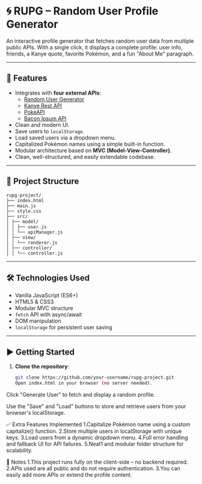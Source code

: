 # 🌀 RUPG – Random User Profile Generator

An interactive profile generator that fetches random user data from multiple public APIs. With a single click, it displays a complete profile: user info, friends, a Kanye quote, favorite Pokémon, and a fun "About Me" paragraph.

---

## 🚀 Features

- Integrates with **four external APIs**:
  - [Random User Generator](https://randomuser.me/)
  - [Kanye Rest API](https://api.kanye.rest/)
  - [PokeAPI](https://pokeapi.co/)
  - [Bacon Ipsum API](https://baconipsum.com/)
- Clean and modern UI.
- Save users to `localStorage`.
- Load saved users via a dropdown menu.
- Capitalized Pokémon names using a simple built-in function.
- Modular architecture based on **MVC (Model-View-Controller)**.
- Clean, well-structured, and easily extendable codebase.

---

## 📁 Project Structure

```
rupg-project/
├── index.html
├── main.js
├── style.css
├── src/
│ ├── model/
│ │ ├── user.js
│ │ └── apiManager.js
│ ├── view/
│ │ └── renderer.js
│ ├── controller/
│ │ └── controller.js
```

---

## 🛠️ Technologies Used

- Vanilla JavaScript (ES6+)
- HTML5 & CSS3
- Modular MVC structure
- `fetch` API with async/await
- DOM manipulation
- `localStorage` for persistent user saving

---

## ▶️ Getting Started

1. **Clone the repository**:
   ```bash
   git clone https://github.com/your-username/rupg-project.git
   Open index.html in your browser (no server needed).
   ```

Click "Generate User" to fetch and display a random profile.

Use the "Save" and "Load" buttons to store and retrieve users from your browser's localStorage.

✅ Extra Features Implemented
1.Capitalize Pokémon name using a custom capitalize() function.
2.Store multiple users in localStorage with unique keys.
3.Load users from a dynamic dropdown menu.
4.Full error handling and fallback UI for API failures.
5.Neat1 and modular folder structure for scalability.

📝 Notes
1.This project runs fully on the client-side – no backend required.
2.APIs used are all public and do not require authentication.
3.You can easily add more APIs or extend the profile content.
